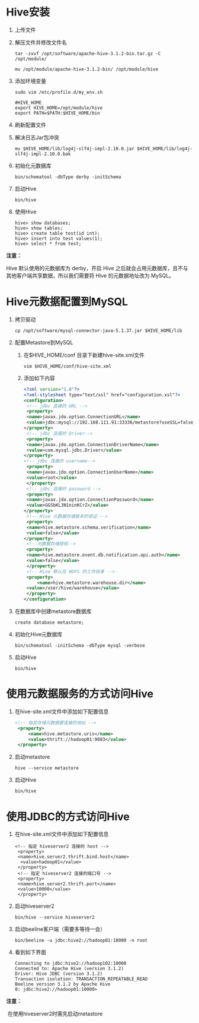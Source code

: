 # Hive安装

1. 上传文件

2. 解压文件并修改文件名

   ```shell	
   tar -zxvf /opt/software/apache-hive-3.1.2-bin.tar.gz -C /opt/module/
   
   mv /opt/module/apache-hive-3.1.2-bin/ /opt/module/hive
   ```

3. 添加环境变量

   ```shell
   sudo vim /etc/profile.d/my_env.sh
    
   #HIVE_HOME
   export HIVE_HOME=/opt/module/hive
   export PATH=$PATH:$HIVE_HOME/bin
   ```

4. 刷新配置文件

5. 解决日志Jar包冲突

   ```shell
   mv $HIVE_HOME/lib/log4j-slf4j-impl-2.10.0.jar $HIVE_HOME/lib/log4j-slf4j-impl-2.10.0.bak
   ```

6. 初始化元数据库

   ```shell
   bin/schematool -dbType derby -initSchema
   ```

7. 启动Hive

   ```shell
   bin/hive
   ```

8. 使用Hive

   ```shell
   hive> show databases;
   hive> show tables;
   hive> create table test(id int);
   hive> insert into test values(1);
   hive> select * from test;
   ```

**注意：**

Hive 默认使用的元数据库为 derby，开启 Hive 之后就会占用元数据库，且不与其他客户端共享数据，所以我们需要将 Hive 的元数据地址改为 MySQL。

# Hive元数据配置到MySQL

1. 拷贝驱动

   ```shell
   cp /opt/software/mysql-connector-java-5.1.37.jar $HIVE_HOME/lib
   ```

2. 配置Metastore到MySQL

   1. 在$HIVE_HOME/conf 目录下新建hive-site.xml文件

      ```shell
      vim $HIVE_HOME/conf/hive-site.xml
      ```

   2. 添加如下内容

      ```xml
      <?xml version="1.0"?>
      <?xml-stylesheet type="text/xsl" href="configuration.xsl"?>
      <configuration>
       <!-- jdbc 连接的 URL -->
       <property>
       <name>javax.jdo.option.ConnectionURL</name>
       <value>jdbc:mysql://192.168.111.91:33336/metastore?useSSL=false</value>
      </property>
       <!-- jdbc 连接的 Driver-->
       <property>
       <name>javax.jdo.option.ConnectionDriverName</name>
       <value>com.mysql.jdbc.Driver</value>
      </property>
      <!-- jdbc 连接的 username-->
       <property>
       <name>javax.jdo.option.ConnectionUserName</name>
       <value>root</value>
       </property>
       <!-- jdbc 连接的 password -->
       <property>
       <name>javax.jdo.option.ConnectionPassword</name>
       <value>GGSbKL3N1ninKCrZ</value>
      </property>
       <!-- Hive 元数据存储版本的验证 -->
       <property>
       <name>hive.metastore.schema.verification</name>
       <value>false</value>
      </property>
       <!--元数据存储授权-->
       <property>
       <name>hive.metastore.event.db.notification.api.auth</name>
       <value>false</value>
       </property>
       <!-- Hive 默认在 HDFS 的工作目录 -->
       <property>
           <name>hive.metastore.warehouse.dir</name>
       <value>/user/hive/warehouse</value>
       </property>
      </configuration>
      ```

3. 在数据库中创建metastore数据库

   ```shell
   create database metastore;
   ```

4. 初始化Hive元数据库

   ```shell
   bin/schematool -initSchema -dbType mysql -verbose
   ```

5. 启动Hive

   ```shell
   bin/hive
   ```

# 使用元数据服务的方式访问Hive

1. 在hive-site.xml文件中添加如下配置信息

   ```xml
   <!-- 指定存储元数据要连接的地址 -->
    <property>
    	<name>hive.metastore.uris</name>
    	<value>thrift://hadoop01:9083</value>
    </property>
   ```

2. 启动metastore

   ```shell
   hive --service metastore
   ```

3. 启动Hive

   ```shell
   bin/hive
   ```

# 使用JDBC的方式访问Hive

1. 在hive-site.xml文件中添加如下配置信息

   ```shell
   <!-- 指定 hiveserver2 连接的 host -->
    <property>
    <name>hive.server2.thrift.bind.host</name>
     <value>hadoop01</value>
    </property>
    <!-- 指定 hiveserver2 连接的端口号 -->
    <property>
    <name>hive.server2.thrift.port</name>
    <value>10000</value>
    </property>
   ```

2. 启动hiveserver2

   ```shell
   bin/hive --service hiveserver2
   ```

3. 启动beeline客户端（需要多等待一会）

   ```shell
   bin/beeline -u jdbc:hive2://hadoop01:10000 -n root
   ```

4. 看到如下界面

   ```shell
   Connecting to jdbc:hive2://hadoop102:10000
   Connected to: Apache Hive (version 3.1.2)
   Driver: Hive JDBC (version 3.1.2)
   Transaction isolation: TRANSACTION_REPEATABLE_READ
   Beeline version 3.1.2 by Apache Hive
   0: jdbc:hive2://hadoop01:10000>
   ```

**注意：**

​			在使用hiveserver2时需先启动metastore

